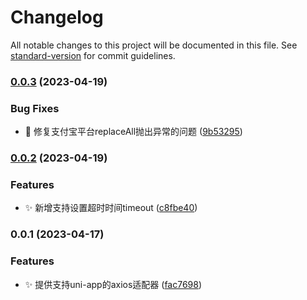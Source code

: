 # Changelog

All notable changes to this project will be documented in this file. See [standard-version](https://github.com/conventional-changelog/standard-version) for commit guidelines.

### [0.0.3](https://gitee.com/fant-mini/fant-axios-adapter/compare/v0.0.2...v0.0.3) (2023-04-19)


### Bug Fixes

* 🐛 修复支付宝平台replaceAll抛出异常的问题 ([9b53295](https://gitee.com/fant-mini/fant-axios-adapter/commit/9b532959013418d65d6b8e5c1fda1e5784758a36))

### [0.0.2](https://gitee.com/fant-mini/fant-axios-adapter/compare/v0.0.1...v0.0.2) (2023-04-19)


### Features

* ✨ 新增支持设置超时时间timeout ([c8fbe40](https://gitee.com/fant-mini/fant-axios-adapter/commit/c8fbe40e4409b192be973ac7b520b87e36407c33))

### 0.0.1 (2023-04-17)


### Features

* ✨ 提供支持uni-app的axios适配器 ([fac7698](https://gitee.com/fant-mini/fant-axios-adapter/commit/fac76988cfd740951b7b78ae9c9c85c9f6a85911))
